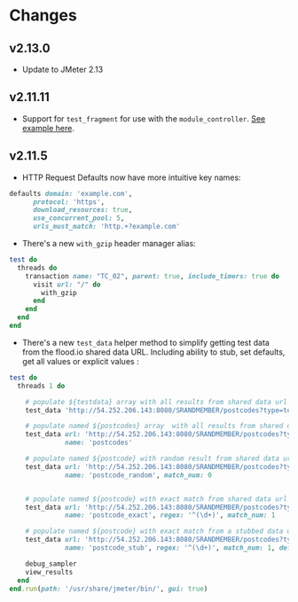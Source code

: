 # Changes

## v2.13.0

- Update to JMeter 2.13

## v2.11.11

- Support for `test_fragment` for use with the `module_controller`. [See example here](https://github.com/flood-io/ruby-jmeter/blob/master/examples/basic_test_fragment.rb).

## v2.11.5

- HTTP Request Defaults now have more intuitive key names:

```ruby
defaults domain: 'example.com',
      protocol: 'https',
      download_resources: true,
      use_concurrent_pool: 5,
      urls_must_match: 'http.+?example.com'
```

- There's a new `with_gzip` header manager alias:

```ruby
test do
  threads do
    transaction name: "TC_02", parent: true, include_timers: true do
      visit url: "/" do
        with_gzip
      end
    end
  end
end
```

- There's a new `test_data` helper method to simplify getting test data from the flood.io shared data URL. Including ability to stub, set defaults, get all values or explicit values :

```ruby
test do
  threads 1 do

    # populate ${testdata} array with all results from shared data url
    test_data 'http://54.252.206.143:8080/SRANDMEMBER/postcodes?type=text'

    # populate named ${postcodes} array  with all results from shared data url
    test_data url: 'http://54.252.206.143:8080/SRANDMEMBER/postcodes?type=text',
              name: 'postcodes'

    # populate named ${postcode} with random result from shared data url
    test_data url: 'http://54.252.206.143:8080/SRANDMEMBER/postcodes?type=text',
              name: 'postcode_random', match_num: 0


    # populate named ${postcode} with exact match from shared data url
    test_data url: 'http://54.252.206.143:8080/SRANDMEMBER/postcodes?type=text',
              name: 'postcode_exact', regex: '^(\d+)', match_num: 1

    # populate named ${postcode} with exact match from a stubbed data url
    test_data url: 'http://54.252.206.143:8080/SRANDMEMBER/postcodes?type=text',
              name: 'postcode_stub', regex: '^(\d+)', match_num: 1, default: '2010', stub: true

    debug_sampler
    view_results
  end
end.run(path: '/usr/share/jmeter/bin/', gui: true)
```
